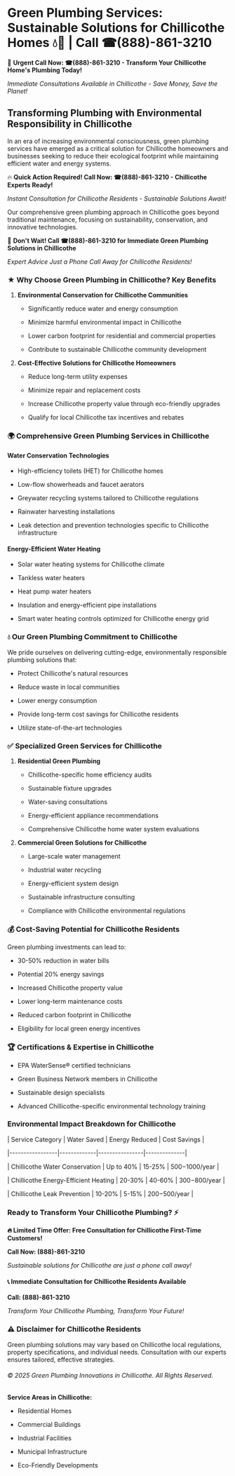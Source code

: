 # Green Plumbing Services: Sustainable Solutions for Chillicothe Homes 💧🌿 | Call ☎(888)-861-3210

🚨 **Urgent Call Now: ☎(888)-861-3210 - Transform Your Chillicothe Home's Plumbing Today!**
*Immediate Consultations Available in Chillicothe - Save Money, Save the Planet!*

## Transforming Plumbing with Environmental Responsibility in Chillicothe

In an era of increasing environmental consciousness, green plumbing services have emerged as a critical solution for Chillicothe homeowners and businesses seeking to reduce their ecological footprint while maintaining efficient water and energy systems. 

🔥 **Quick Action Required! Call Now: ☎(888)-861-3210 - Chillicothe Experts Ready!**
*Instant Consultation for Chillicothe Residents - Sustainable Solutions Await!*

Our comprehensive green plumbing approach in Chillicothe goes beyond traditional maintenance, focusing on sustainability, conservation, and innovative technologies.

🚨 **Don't Wait! Call ☎(888)-861-3210 for Immediate Green Plumbing Solutions in Chillicothe**
*Expert Advice Just a Phone Call Away for Chillicothe Residents!*

### ★ Why Choose Green Plumbing in Chillicothe? Key Benefits

1. **Environmental Conservation for Chillicothe Communities** 
   - Significantly reduce water and energy consumption
   - Minimize harmful environmental impact in Chillicothe
   - Lower carbon footprint for residential and commercial properties
   - Contribute to sustainable Chillicothe community development

2. **Cost-Effective Solutions for Chillicothe Homeowners** 
   - Reduce long-term utility expenses
   - Minimize repair and replacement costs
   - Increase Chillicothe property value through eco-friendly upgrades
   - Qualify for local Chillicothe tax incentives and rebates

### 🌍 Comprehensive Green Plumbing Services in Chillicothe

#### Water Conservation Technologies
- High-efficiency toilets (HET) for Chillicothe homes
- Low-flow showerheads and faucet aerators
- Greywater recycling systems tailored to Chillicothe regulations
- Rainwater harvesting installations
- Leak detection and prevention technologies specific to Chillicothe infrastructure

#### Energy-Efficient Water Heating
- Solar water heating systems for Chillicothe climate
- Tankless water heaters
- Heat pump water heaters
- Insulation and energy-efficient pipe installations
- Smart water heating controls optimized for Chillicothe energy grid

### 💧 Our Green Plumbing Commitment to Chillicothe

We pride ourselves on delivering cutting-edge, environmentally responsible plumbing solutions that:
- Protect Chillicothe's natural resources
- Reduce waste in local communities
- Lower energy consumption
- Provide long-term cost savings for Chillicothe residents
- Utilize state-of-the-art technologies

### ✅ Specialized Green Services for Chillicothe

1. **Residential Green Plumbing**
   - Chillicothe-specific home efficiency audits
   - Sustainable fixture upgrades
   - Water-saving consultations
   - Energy-efficient appliance recommendations
   - Comprehensive Chillicothe home water system evaluations

2. **Commercial Green Solutions for Chillicothe**
   - Large-scale water management
   - Industrial water recycling
   - Energy-efficient system design
   - Sustainable infrastructure consulting
   - Compliance with Chillicothe environmental regulations

### 💰 Cost-Saving Potential for Chillicothe Residents

Green plumbing investments can lead to:
- 30-50% reduction in water bills
- Potential 20% energy savings
- Increased Chillicothe property value
- Lower long-term maintenance costs
- Reduced carbon footprint in Chillicothe
- Eligibility for local green energy incentives

### 🏆 Certifications & Expertise in Chillicothe

- EPA WaterSense® certified technicians
- Green Business Network members in Chillicothe
- Sustainable design specialists
- Advanced Chillicothe-specific environmental technology training

### Environmental Impact Breakdown for Chillicothe

| Service Category | Water Saved | Energy Reduced | Cost Savings |
|-----------------|-------------|----------------|--------------|
| Chillicothe Water Conservation | Up to 40% | 15-25% | $500-$1000/year |
| Chillicothe Energy-Efficient Heating | 20-30% | 40-60% | $300-$800/year |
| Chillicothe Leak Prevention | 10-20% | 5-15% | $200-$500/year |

### Ready to Transform Your Chillicothe Plumbing? ⚡

**🔥 Limited Time Offer: Free Consultation for Chillicothe First-Time Customers!**

**Call Now: (888)-861-3210**
*Sustainable solutions for Chillicothe are just a phone call away!*

#### 📞 Immediate Consultation for Chillicothe Residents Available

**Call: (888)-861-3210**
*Transform Your Chillicothe Plumbing, Transform Your Future!*

### ⚠️ Disclaimer for Chillicothe Residents

Green plumbing solutions may vary based on Chillicothe local regulations, property specifications, and individual needs. Consultation with our experts ensures tailored, effective strategies.

###### © 2025 Green Plumbing Innovations in Chillicothe. All Rights Reserved.

**Service Areas in Chillicothe:** 
- Residential Homes
- Commercial Buildings
- Industrial Facilities
- Municipal Infrastructure
- Eco-Friendly Developments